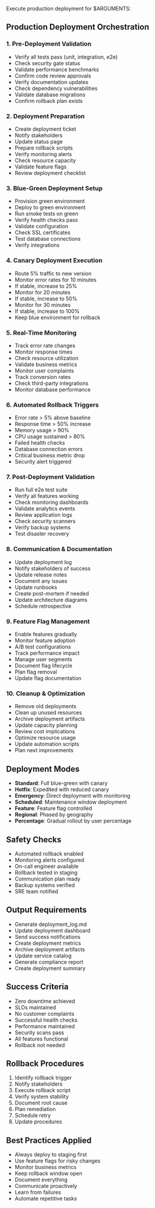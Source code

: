 Execute production deployment for $ARGUMENTS:

## Production Deployment Orchestration

### 1. Pre-Deployment Validation
- Verify all tests pass (unit, integration, e2e)
- Check security gate status
- Validate performance benchmarks
- Confirm code review approvals
- Verify documentation updates
- Check dependency vulnerabilities
- Validate database migrations
- Confirm rollback plan exists

### 2. Deployment Preparation
- Create deployment ticket
- Notify stakeholders
- Update status page
- Prepare rollback scripts
- Verify monitoring alerts
- Check resource capacity
- Validate feature flags
- Review deployment checklist

### 3. Blue-Green Deployment Setup
- Provision green environment
- Deploy to green environment
- Run smoke tests on green
- Verify health checks pass
- Validate configuration
- Check SSL certificates
- Test database connections
- Verify integrations

### 4. Canary Deployment Execution
- Route 5% traffic to new version
- Monitor error rates for 10 minutes
- If stable, increase to 25%
- Monitor for 20 minutes
- If stable, increase to 50%
- Monitor for 30 minutes
- If stable, increase to 100%
- Keep blue environment for rollback

### 5. Real-Time Monitoring
- Track error rate changes
- Monitor response times
- Check resource utilization
- Validate business metrics
- Monitor user complaints
- Track conversion rates
- Check third-party integrations
- Monitor database performance

### 6. Automated Rollback Triggers
- Error rate > 5% above baseline
- Response time > 50% increase
- Memory usage > 90%
- CPU usage sustained > 80%
- Failed health checks
- Database connection errors
- Critical business metric drop
- Security alert triggered

### 7. Post-Deployment Validation
- Run full e2e test suite
- Verify all features working
- Check monitoring dashboards
- Validate analytics events
- Review application logs
- Check security scanners
- Verify backup systems
- Test disaster recovery

### 8. Communication & Documentation
- Update deployment log
- Notify stakeholders of success
- Update release notes
- Document any issues
- Update runbooks
- Create post-mortem if needed
- Update architecture diagrams
- Schedule retrospective

### 9. Feature Flag Management
- Enable features gradually
- Monitor feature adoption
- A/B test configurations
- Track performance impact
- Manage user segments
- Document flag lifecycle
- Plan flag removal
- Update flag documentation

### 10. Cleanup & Optimization
- Remove old deployments
- Clean up unused resources
- Archive deployment artifacts
- Update capacity planning
- Review cost implications
- Optimize resource usage
- Update automation scripts
- Plan next improvements

## Deployment Modes
- **Standard**: Full blue-green with canary
- **Hotfix**: Expedited with reduced canary
- **Emergency**: Direct deployment with monitoring
- **Scheduled**: Maintenance window deployment
- **Feature**: Feature flag controlled
- **Regional**: Phased by geography
- **Percentage**: Gradual rollout by user percentage

## Safety Checks
- Automated rollback enabled
- Monitoring alerts configured
- On-call engineer available
- Rollback tested in staging
- Communication plan ready
- Backup systems verified
- SRE team notified

## Output Requirements
- Generate deployment_log.md
- Update deployment dashboard
- Send success notifications
- Create deployment metrics
- Archive deployment artifacts
- Update service catalog
- Generate compliance report
- Create deployment summary

## Success Criteria
- Zero downtime achieved
- SLOs maintained
- No customer complaints
- Successful health checks
- Performance maintained
- Security scans pass
- All features functional
- Rollback not needed

## Rollback Procedures
1. Identify rollback trigger
2. Notify stakeholders
3. Execute rollback script
4. Verify system stability
5. Document root cause
6. Plan remediation
7. Schedule retry
8. Update procedures

## Best Practices Applied
- Always deploy to staging first
- Use feature flags for risky changes
- Monitor business metrics
- Keep rollback window open
- Document everything
- Communicate proactively
- Learn from failures
- Automate repetitive tasks
